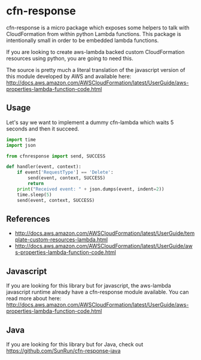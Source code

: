 cfn-response
==============

cfn-response is a micro package which exposes some helpers to talk with CloudFormation from within python Lambda functions. This package is intentionally small in order to be embedded lambda functions.

If you are looking to create aws-lambda backed custom CloudFormation resources using python, you are going to need this.

The source is pretty much a literal translation of the javascript version of this module developed by AWS and available here: http://docs.aws.amazon.com/AWSCloudFormation/latest/UserGuide/aws-properties-lambda-function-code.html

Usage
------
Let's say we want to implement a dummy cfn-lambda which waits 5 seconds and then it succeed.

```python
import time
import json

from cfnresponse import send, SUCCESS

def handler(event, context):
    if event['RequestType'] == 'Delete':
        send(event, context, SUCCESS)
        return
    print("Received event: " + json.dumps(event, indent=2))
    time.sleep(5)
    send(event, context, SUCCESS)

```

References
-----------
* http://docs.aws.amazon.com/AWSCloudFormation/latest/UserGuide/template-custom-resources-lambda.html
* http://docs.aws.amazon.com/AWSCloudFormation/latest/UserGuide/aws-properties-lambda-function-code.html


Javascript
-----------
If you are looking for this library but for javascript, the aws-lambda javascript runtime already have a cfn-response module available. You can read more about here: http://docs.aws.amazon.com/AWSCloudFormation/latest/UserGuide/aws-properties-lambda-function-code.html

Java
-----
If you are looking for this library but for Java, check out
https://github.com/SunRun/cfn-response-java
